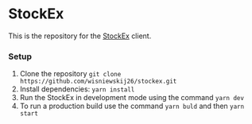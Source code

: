 # StockEx

This is the repository for the [StockEx](https://stockex.now.sh) client.

### Setup

1.  Clone the repository `git clone https://github.com/wisniewskij26/stockex.git`
2.  Install dependencies: `yarn install`
3.  Run the StockEx in development mode using the command `yarn dev`
4.  To run a production build use the command `yarn buld` and then `yarn start`

